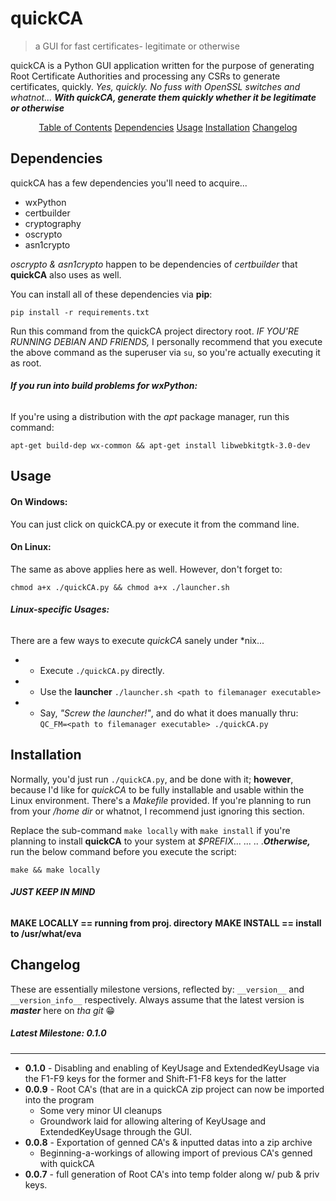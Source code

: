# **quickCA**
> a GUI for fast certificates- legitimate or otherwise

quickCA is a Python GUI application written for the purpose of generating Root Certificate Authorities and processing any CSRs to generate certificates, quickly. *Yes, quickly. No fuss with OpenSSL switches and whatnot... __With quickCA, generate them quickly whether it be legitimate or otherwise__* 

<p align=center><u>Table of Contents</u>
    <a href="#dependencies">Dependencies</a>
    <a href="#usage">Usage</a>
    <a href="#installation">Installation</a>
    <a href="#changelog">Changelog</a>
</p>

## Dependencies

quickCA has a few dependencies you'll need to acquire...

 * wxPython
 * certbuilder
 * cryptography
 * oscrypto
 * asn1crypto

*oscrypto & asn1crypto* happen to be dependencies of *certbuilder* that __quickCA__ also uses as well.

You can install all of these dependencies via **pip**:

    pip install -r requirements.txt 

Run this command from the quickCA project directory root. *IF YOU'RE RUNNING DEBIAN AND FRIENDS,* I personally recommend that you execute the above command as the superuser via ```su```, so you're actually executing it as root.

###### **If you run into build problems for wxPython:**
If you're using a distribution with the *apt* package manager, run this command:

    apt-get build-dep wx-common && apt-get install libwebkitgtk-3.0-dev 

## Usage

#### On Windows:
You can just click on quickCA.py or execute it from the command line.

#### On Linux:
The same as above applies here as well. However, don't forget to:
	

    chmod a+x ./quickCA.py && chmod a+x ./launcher.sh

###### **Linux-specific Usages:**
There are a few ways to execute *quickCA* sanely under \*nix...

- * Execute ```./quickCA.py``` directly.

- * Use the __launcher__ ```./launcher.sh <path to filemanager executable>```

- * Say, *"Screw the launcher!"*, and do what it does manually thru: ```QC_FM=<path to filemanager executable> ./quickCA.py```

## Installation

Normally, you'd just run ```./quickCA.py```, and be done with it; __however__, because I'd like for *quickCA* to be fully installable and usable within the Linux environment. There's a *Makefile* provided. If you're planning to run from your */home dir* or whatnot, I recommend just ignoring this section.

Replace the sub-command ```make locally``` with ```make install``` if you're planning to install **quickCA** to your system at *$PREFIX*... ... .. .*__Otherwise,__* run the below command before you execute the script:
	

    make && make locally

###### **JUST KEEP IN MIND**

**MAKE LOCALLY == running from proj. directory**
**MAKE INSTALL == install to /usr/what/eva**

## Changelog

These are essentially milestone versions, reflected by:  ```__version__``` and ```__version_info__``` respectively. Always assume that the latest version is ***master*** here on *tha git*  :grin:

##### **Latest Milestone: *0.1.0***

----------

* __0.1.0__ \- Disabling and enabling of KeyUsage and ExtendedKeyUsage via the F1-F9 keys for the former and Shift-F1-F8 keys for the latter
* __0.0.9__ \- Root CA's (that are in a quickCA zip project can now be imported into the program
	* Some very minor UI cleanups
	* Groundwork laid for allowing altering of KeyUsage and ExtendedKeyUsage through the GUI.
* __0.0.8__ \- Exportation of genned CA's & inputted datas into a zip archive
	* Beginning-a-workings of allowing import of previous CA's genned with quickCA
* __0.0.7__ \- full generation of Root CA's into temp folder along w/ pub & priv keys.
